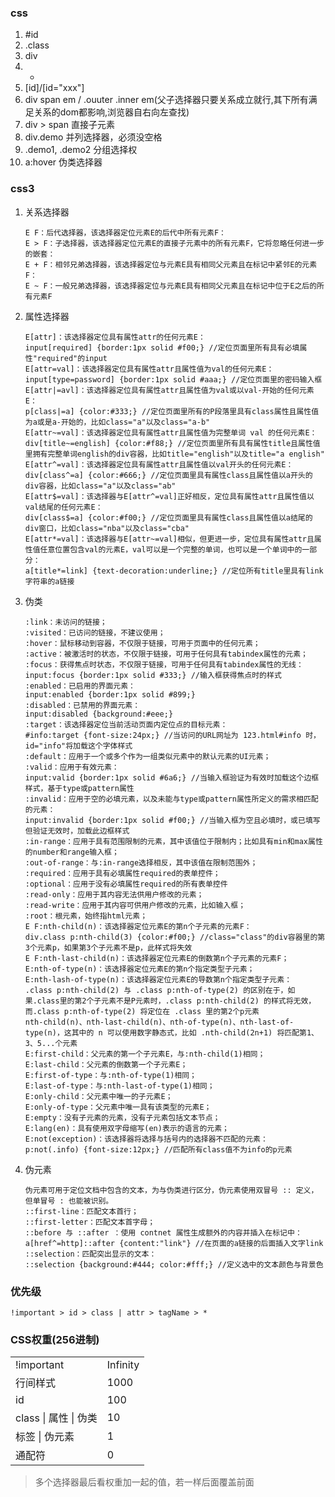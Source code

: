 ### css
1. #id
2. .class
3. div
4. *
5. [id]/[id="xxx"]
6. div span em / .ouuter .inner em(父子选择器只要关系成立就行,其下所有满足关系的dom都影响,浏览器自右向左查找)
7. div > span 直接子元素
8. div.demo  并列选择器，必须没空格
9. .demo1, .demo2  分组选择权
10. a:hover  伪类选择器


### css3
1. 关系选择器
   ```
   E F：后代选择器，该选择器定位元素E的后代中所有元素F：
   E > F：子选择器，该选择器定位元素E的直接子元素中的所有元素F，它将忽略任何进一步的嵌套：
   E + F：相邻兄弟选择器，该选择器定位与元素E具有相同父元素且在标记中紧邻E的元素F：
   E ~ F：一般兄弟选择器，该选择器定位与元素E具有相同父元素且在标记中位于E之后的所有元素F
   ```

2. 属性选择器
   ```
   E[attr]：该选择器定位具有属性attr的任何元素E：
   input[required] {border:1px solid #f00;} //定位页面里所有具有必填属性"required"的input
   E[attr=val]：该选择器定位具有属性attr且属性值为val的任何元素E：
   input[type=password] {border:1px solid #aaa;} //定位页面里的密码输入框
   E[attr|=avl]：该选择器定位具有属性attr且属性值为val或以val-开始的任何元素E：
   p[class|=a] {color:#333;} //定位页面里所有的P段落里具有class属性且属性值为a或是a-开始的，比如class="a"以及class="a-b"
   E[attr~=val]：该选择器定位具有属性attr且属性值为完整单词 val 的任何元素E：
   div[title~=english] {color:#f88;} //定位页面里所有具有属性title且属性值里拥有完整单词english的div容器，比如title="english"以及title="a english"
   E[attr^=val]：该选择器定位具有属性attr且属性值以val开头的任何元素E：
   div[class^=a] {color:#666;} //定位页面里具有属性class且属性值以a开头的div容器，比如class="a"以及class="ab"
   E[attr$=val]：该选择器与E[attr^=val]正好相反，定位具有属性attr且属性值以val结尾的任何元素E：
   div[class$=a] {color:#f00;} //定位页面里具有属性class且属性值以a结尾的div窗口，比如class="nba"以及class="cba"
   E[attr*=val]：该选择器与E[attr~=val]相似，但更进一步，定位具有属性attr且属性值任意位置包含val的元素E，val可以是一个完整的单词，也可以是一个单词中的一部分：
   a[title*=link] {text-decoration:underline;} //定位所有title里具有link字符串的a链接
   ```

3. 伪类
   ```
   :link：未访问的链接；
   :visited：已访问的链接，不建议使用；
   :hover：鼠标移动到容器，不仅限于链接，可用于页面中的任何元素；
   :active：被激活时的状态，不仅限于链接，可用于任何具有tabindex属性的元素；
   :focus：获得焦点时状态，不仅限于链接，可用于任何具有tabindex属性的无线：
   input:focus {border:1px solid #333;} //输入框获得焦点时的样式
   :enabled：已启用的界面元素：
   input:enabled {border:1px solid #899;}
   :disabled：已禁用的界面元素：
   input:disabled {background:#eee;}
   :target：该选择器定位当前活动页面内定位点的目标元素：
   #info:target {font-size:24px;} //当访问的URL网址为 123.html#info 时，id="info"将加载这个字体样式
   :default：应用于一个或多个作为一组类似元素中的默认元素的UI元素；
   :valid：应用于有效元素：
   input:valid {border:1px solid #6a6;} //当输入框验证为有效时加载这个边框样式，基于type或pattern属性
   :invalid：应用于空的必填元素，以及未能与type或pattern属性所定义的需求相匹配的元素：
   input:invalid {border:1px solid #f00;} //当输入框为空且必填时，或已填写但验证无效时，加载此边框样式
   :in-range：应用于具有范围限制的元素，其中该值位于限制内；比如具有min和max属性的number和range输入框；
   :out-of-range：与:in-range选择相反，其中该值在限制范围外；
   :required：应用于具有必填属性required的表单控件；
   :optional：应用于没有必填属性required的所有表单控件
   :read-only：应用于其内容无法供用户修改的元素；
   :read-write：应用于其内容可供用户修改的元素，比如输入框；
   :root：根元素，始终指html元素；
   E F:nth-child(n)：该选择器定位元素E的第n个子元素的元素F：
   div.class p:nth-child(3) {color:#f00;} //class="class"的div容器里的第3个元素p，如果第3个子元素不是p，此样式将失效
   E F:nth-last-child(n)：该选择器定位元素E的倒数第n个子元素的元素F；
   E:nth-of-type(n)：该选择器定位元素E的第n个指定类型子元素；
   E:nth-lash-of-type(n)：该选择器定位元素E的导数第n个指定类型子元素：
   .class p:nth-child(2) 与 .class p:nth-of-type(2) 的区别在于，如果.class里的第2个子元素不是P元素时，.class p:nth-child(2) 的样式将无效，而.class p:nth-of-type(2) 将定位在 .class 里的第2个p元素
   nth-child(n)、nth-last-child(n)、nth-of-type(n)、nth-last-of-type(n)，这其中的 n 可以使用数字静态式，比如 .nth-child(2n+1) 将匹配第1、3、5...个元素
   E:first-child：父元素的第一个子元素E，与:nth-child(1)相同；
   E:last-child：父元素的倒数第一个子元素E；
   E:first-of-type：与:nth-of-type(1)相同；
   E:last-of-type：与:nth-last-of-type(1)相同；
   E:only-child：父元素中唯一的子元素E；
   E:only-of-type：父元素中唯一具有该类型的元素E；
   E:empty：没有子元素的元素，没有子元素包括文本节点；
   E:lang(en)：具有使用双字母缩写(en)表示的语言的元素；
   E:not(exception)：该选择器将选择与括号内的选择器不匹配的元素：
   p:not(.info) {font-size:12px;} //匹配所有class值不为info的p元素
   ```

4. 伪元素
   ```
   伪元素可用于定位文档中包含的文本，为与伪类进行区分，伪元素使用双冒号 :: 定义，但单冒号 : 也能被识别。
   ::first-line：匹配文本首行；
   ::first-letter：匹配文本首字母；
   ::before 与 ::after ：使用 contnet 属性生成额外的内容并插入在标记中：
   a[href^=http]::after {content:"link"} //在页面的a链接的后面插入文字link
   ::selection：匹配突出显示的文本：
   ::selection {background:#444; color:#fff;} //定义选中的文本颜色与背景色
   ```

### 优先级
`!important > id > class | attr > tagName > *`

### CSS权重(256进制)

|                       |          |
| --------------------- | -------- |
| !important            | Infinity |
| 行间样式              | 1000     |
| id                    | 100      |
| class \| 属性 \| 伪类 | 10       |
| 标签 \| 伪元素        | 1        |
| 通配符                | 0        |

> 多个选择器最后看权重加一起的值，若一样后面覆盖前面

